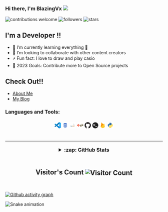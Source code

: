 ### Hi there, I'm BlazingVx <img src="https://media.giphy.com/media/hvRJCLFzcasrR4ia7z/giphy.gif" width="25px">

![contributions welcome](https://img.shields.io/badge/contributions-welcome-brightgreen.svg?style=for-the-badge)
![followers](https://img.shields.io/github/followers/blazingvx?style=for-the-badge)
![stars](https://img.shields.io/github/stars/blazingvx?style=for-the-badge)


## I'm a  Developer !!

- 🌱 I’m currently learning everything 🤣
- 👯 I’m looking to collaborate with other content creators
- ⚡ Fun fact: I love to draw and play casio
- 🥅 2023 Goals: Contribute more to Open Source projects

## Check Out!!
- [About Me](https://blazingvx.github.io/resume/)
- [My Blog](https://blazingvx.github.io/Blog/)

### Languages and Tools:
<!-- Use when links are created
[<img align="left" alt="Visual Studio Code" width="26px" src="https://raw.githubusercontent.com/github/explore/80688e429a7d4ef2fca1e82350fe8e3517d3494d/topics/visual-studio-code/visual-studio-code.png" />][BlzingvxGitHub]
[<img align="left" alt="SQL" width="26px" src="https://raw.githubusercontent.com/github/explore/80688e429a7d4ef2fca1e82350fe8e3517d3494d/topics/sql/sql.png" />][BlzingvxGitHub]
[<img align="left" alt="MySQL" width="26px" src="https://raw.githubusercontent.com/github/explore/80688e429a7d4ef2fca1e82350fe8e3517d3494d/topics/mysql/mysql.png" />][BlzingvxGitHub]
[<img align="left" alt="Git" width="26px" src="https://raw.githubusercontent.com/github/explore/80688e429a7d4ef2fca1e82350fe8e3517d3494d/topics/git/git.png" />][BlzingvxGitHub]
[<img align="left" alt="GitHub" width="26px" src="https://raw.githubusercontent.com/github/explore/78df643247d429f6cc873026c0622819ad797942/topics/github/github.png" />][BlzingvxGitHub]
[<img align="left" alt="Terminal" width="26px" src="https://raw.githubusercontent.com/github/explore/80688e429a7d4ef2fca1e82350fe8e3517d3494d/topics/terminal/terminal.png" />][BlzingvxGitHub]
[<img align="left" alt="Terminal" width="26px" src="https://raw.githubusercontent.com/github/explore/80688e429a7d4ef2fca1e82350fe8e3517d3494d/topics/firebase/firebase.png" />][BlzingvxGitHub]
-->

<h3 align="center">
<code><img height="20" src="https://raw.githubusercontent.com/github/explore/80688e429a7d4ef2fca1e82350fe8e3517d3494d/topics/visual-studio-code/visual-studio-code.png"></code>
<code><img height="20" src="https://raw.githubusercontent.com/github/explore/80688e429a7d4ef2fca1e82350fe8e3517d3494d/topics/sql/sql.png"></code>
<code><img height="20" src="https://raw.githubusercontent.com/github/explore/80688e429a7d4ef2fca1e82350fe8e3517d3494d/topics/mysql/mysql.png"></code>
<code><img height="20" src="https://raw.githubusercontent.com/github/explore/80688e429a7d4ef2fca1e82350fe8e3517d3494d/topics/git/git.png"></code>
<code><img height="20" src="https://raw.githubusercontent.com/github/explore/78df643247d429f6cc873026c0622819ad797942/topics/github/github.png"></code>
<code><img height="20" src="https://raw.githubusercontent.com/github/explore/80688e429a7d4ef2fca1e82350fe8e3517d3494d/topics/terminal/terminal.png"></code>
<code><img height="20" src="https://raw.githubusercontent.com/github/explore/80688e429a7d4ef2fca1e82350fe8e3517d3494d/topics/firebase/firebase.png"></code>
<code><img height="20" src="https://raw.githubusercontent.com/devicons/devicon/master/icons/python/python-original.svg"></code>
 
<br />
<br />

---

<details>
  <summary>:zap: GitHub Stats</summary>

  <img width="48%" alt="blazingvx's GitHub Stats" src="https://github-readme-stats.vercel.app/api?username=blazingvx&theme=radical&show_icons=true&hide_border=true" />
  <img width="48%" src="https://github-readme-streak-stats.herokuapp.com/?user=blazingvx&theme=radical&show_icons=true&hide_border=true" />
  
</details>

<br>
<h2 align="center">Visitor's Count <img align="center" src="https://profile-counter.glitch.me/blazingvx/count.svg" alt="Visitor Count" /></h2>
<br>

[![Github activity graph](https://activity-graph.herokuapp.com/graph?username=blazingvx&bg_color=0d1117&color=21f90b&line=2fc8ee&point=ffffff&area=true&hide_border=true)](https://github.com/blazingvx/github-readme-activity-graph)

![Snake animation](https://github.com/blazingvx/blazingvx/blob/output/github-contribution-grid-snake.svg)
 
</h3>

<!--[BlzingvxGitHub]: https://github.com/blazingvx -->


